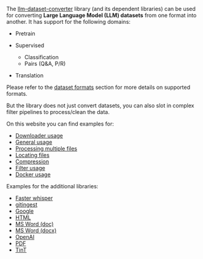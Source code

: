 The [llm-dataset-converter](https://github.com/waikato-llm/llm-dataset-converter) 
library (and its dependent libraries) can be used for converting **Large Language Model (LLM) datasets** 
from one format into another. It has support for the following domains:

* Pretrain
* Supervised

    * Classification
    * Pairs (Q&A, P/R)

* Translation

Please refer to the [dataset formats](https://github.com/waikato-llm/llm-dataset-converter?tab=readme-ov-file#dataset-formats)
section for more details on supported formats.

But the library does not just convert datasets, you can also slot in complex
filter pipelines to process/clean the data.

On this website you can find examples for:

* [Downloader usage](downloaders.md)
* [General usage](general_usage.md)
* [Processing multiple files](processing_multiple_files.md)
* [Locating files](locating_files.md)
* [Compression](compression.md)
* [Filter usage](filters.md)
* [Docker usage](docker.md)

Examples for the additional libraries:

* [Faster whisper](faster_whisper.md)
* [gitingest](gitingest.md)
* [Google](google.md)
* [HTML](html.md)
* [MS Word (doc)](doc.md)
* [MS Word (docx)](docx.md)
* [OpenAI](openai.md)
* [PDF](pdf.md)
* [TinT](tint.md)
